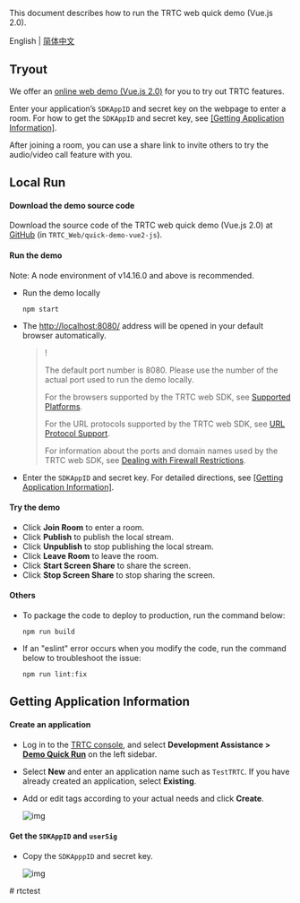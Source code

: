 This document describes how to run the TRTC web quick demo (Vue.js 2.0).

English | [简体中文](./README-zh_CN.md)

## Tryout

We offer an [online web demo (Vue.js 2.0)](https://web.sdk.qcloud.com/trtc/webrtc/demo/quick-demo-vue2-js/index.html) for you to try out TRTC features.

Enter your application’s `SDKAppID` and secret key on the webpage to enter a room. For how to get the `SDKAppID` and secret key, see <a href="#getAppInfo">[Getting Application Information]</a>.

After joining a room, you can use a share link to invite others to try the audio/video call feature with you.

## Local Run

#### Download the demo source code

Download the source code of the TRTC web quick demo (Vue.js 2.0) at [GitHub](https://github.com/LiteAVSDK/TRTC_Web) (in `TRTC_Web/quick-demo-vue2-js`).

#### Run the demo

Note: A node environment of v14.16.0 and above is recommended.

- Run the demo locally

  ```shell
  npm start
  ```

- The [http://localhost:8080/](http://localhost:8080/) address will be opened in your default browser automatically.

  > !
  >
  > The default port number is 8080. Please use the number of the actual port used to run the demo locally.
  >
  > For the browsers supported by the TRTC web SDK, see [Supported Platforms](https://intl.cloud.tencent.com/document/product/647/41664#supported-platforms).
  >
  > For the URL protocols supported by the TRTC web SDK, see [URL Protocol Support](https://intl.cloud.tencent.com/document/product/647/41664#url-protocol-support).
  >
  > For information about the ports and domain names used by the TRTC web SDK, see [Dealing with Firewall Restrictions](https://intl.cloud.tencent.com/document/product/647/35164#what-ports-and-domain-names-should-i-add-to-the-allowlist-of-my-firewall-for-webrtc.3F).

+ Enter the `SDKAppID` and secret key. For detailed directions, see <a href="#getAppInfo">[Getting Application Information]</a>.

#### Try the demo

- Click **Join Room** to enter a room.
- Click **Publish** to publish the local stream.
- Click **Unpublish** to stop publishing the local stream.
- Click **Leave Room** to leave the room.
- Click **Start Screen Share** to share the screen.
- Click **Stop Screen Share** to stop sharing the screen.

#### Others

- To package the code to deploy to production, run the command below:

  ```shell
  npm run build
  ```

- If an "eslint" error occurs when you modify the code, run the command below to troubleshoot the issue:

  ```shell
  npm run lint:fix
  ```

<span id="getAppInfo"></span>

## Getting Application Information

#### Create an application

- Log in to the [TRTC console](https://console.cloud.tencent.com/trtc), and select **Development Assistance > [Demo Quick Run](https://console.cloud.tencent.com/trtc/quickstart)** on the left sidebar.

- Select **New** and enter an application name such as `TestTRTC`. If you have already created an application, select **Existing**.

- Add or edit tags according to your actual needs and click **Create**.

  ![img](https://qcloudimg.tencent-cloud.cn/raw/7805a202a8e0c96b748116f17aa8524c.png)

#### Get the `SDKAppID` and `userSig`

- Copy the `SDKApppID` and secret key.

  ![img](https://qcloudimg.tencent-cloud.cn/raw/85489ab5999afbd64604a4e3c76f2249.png)

#   r t c t e s t  
 